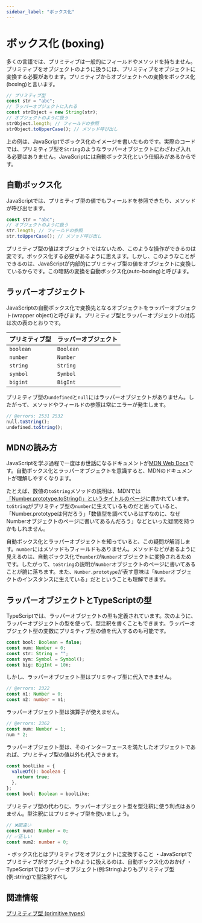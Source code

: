 ```yaml
---
sidebar_label: "ボックス化"
---
```


# ボックス化 (boxing)

多くの言語では、プリミティブは一般的にフィールドやメソッドを持ちません。プリミティブをオブジェクトのように扱うには、プリミティブをオブジェクトに変換する必要があります。プリミティブからオブジェクトへの変換をボックス化(boxing)と言います。

```ts twoslash
// プリミティブ型
const str = "abc";
// ラッパーオブジェクトに入れる
const strObject = new String(str);
// オブジェクトのように扱う
strObject.length; // フィールドの参照
strObject.toUpperCase(); // メソッド呼び出し
```

上の例は、JavaScriptでボックス化のイメージを書いたものです。実際のコードでは、プリミティブ型を`String`のようなラッパーオブジェクトにわざわざ入れる必要はありません。JavaScriptには自動ボックス化という仕組みがあるからです。

## 自動ボックス化

JavaScriptでは、プリミティブ型の値でもフィールドを参照できたり、メソッドが呼び出せます。

```ts twoslash
const str = "abc";
// オブジェクトのように扱う
str.length; // フィールドの参照
str.toUpperCase(); // メソッド呼び出し
```

プリミティブ型の値はオブジェクトではないため、このような操作ができるのは変です。ボックス化する必要があるように思えます。しかし、このようなことができるのは、JavaScriptが内部的にプリミティブ型の値をオブジェクトに変換しているからです。この暗黙の変換を自動ボックス化(auto-boxing)と呼びます。

## ラッパーオブジェクト

JavaScriptの自動ボックス化で変換先となるオブジェクトをラッパーオブジェクト(wrapper object)と呼びます。プリミティブ型とラッパーオブジェクトの対応は次の表のとおりです。

| プリミティブ型 | ラッパーオブジェクト |
| -------------- | -------------------- |
| `boolean`      | `Boolean`            |
| `number`       | `Number`             |
| `string`       | `String`             |
| `symbol`       | `Symbol`             |
| `bigint`       | `BigInt`             |

プリミティブ型の`undefined`と`null`にはラッパーオブジェクトがありません。したがって、メソッドやフィールドの参照は常にエラーが発生します。

```ts twoslash
// @errors: 2531 2532
null.toString();
undefined.toString();
```

## MDNの読み方

JavaScriptを学ぶ過程で一度はお世話になるドキュメントが[MDN Web Docs](https://developer.mozilla.org/ja/docs/Web/JavaScript)です。自動ボックス化とラッパーオブジェクトを意識すると、MDNのドキュメントが理解しやすくなります。

たとえば、数値の`toString`メソッドの説明は、MDNでは[「Number.prototype.toString()」というタイトルのページ](https://developer.mozilla.org/ja/docs/Web/JavaScript/Reference/Global_Objects/Number/toString)に書かれています。`toString`がプリミティブ型の`number`に生えているものだと思っていると、「Number.prototypeは何だろう」「数値型を調べているはずなのに、なぜNumberオブジェクトのページに書いてあるんだろう」などといった疑問を持つかもしれません。

自動ボックス化とラッパーオブジェクトを知っていると、この疑問が解消します。`number`にはメソッドもフィールドもありません。メソッドなどがあるように見えるのは、自動ボックス化で`number`が`Number`オブジェクトに変換されるためです。したがって、`toString`の説明が`Number`オブジェクトのページに書いてあることが腑に落ちます。また、`Number.prototype`が表す意味は「`Number`オブジェクトのインスタンスに生えている」だとということも理解できます。

## ラッパーオブジェクトとTypeScriptの型

TypeScriptでは、ラッパーオブジェクトの型も定義されています。次のように、ラッパーオブジェクトの型を使って、型注釈を書くこともできます。ラッパーオブジェクト型の変数にプリミティブ型の値を代入するのも可能です。

```ts twoslash
const bool: Boolean = false;
const num: Number = 0;
const str: String = "";
const sym: Symbol = Symbol();
const big: BigInt = 10n;
```

しかし、ラッパーオブジェクト型はプリミティブ型に代入できません。

```ts twoslash
// @errors: 2322
const n1: Number = 0;
const n2: number = n1;
```

ラッパーオブジェクト型は演算子が使えません。

```ts twoslash
// @errors: 2362
const num: Number = 1;
num * 2;
```

ラッパーオブジェクト型は、そのインターフェースを満たしたオブジェクトであれば、プリミティブ型の値以外も代入できます。

```ts twoslash
const boolLike = {
  valueOf(): boolean {
    return true;
  },
};
const bool: Boolean = boolLike;
```

プリミティブ型の代わりに、ラッパーオブジェクト型を型注釈に使う利点はありません。型注釈にはプリミティブ型を使いましょう。

```ts twoslash
// ❌間違い
const num1: Number = 0;
// ✅正しい
const num2: number = 0;
```

<TweetILearned>

・ボックス化とはプリミティブをオブジェクトに変換すること
・JavaScriptでプリミティブがオブジェクトのように扱えるのは、自動ボックス化のおかげ
・TypeScriptではラッパーオブジェクト(例:String)よりもプリミティブ型(例:string)で型注釈すべし

</TweetILearned>

## 関連情報

[プリミティブ型 (primitive types)](primitive-types.md)
